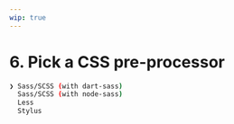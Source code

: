 ```yaml
---
wip: true
---
```


# 6. Pick a CSS pre-processor

```bash
❯ Sass/SCSS (with dart-sass)
  Sass/SCSS (with node-sass)
  Less
  Stylus
```
